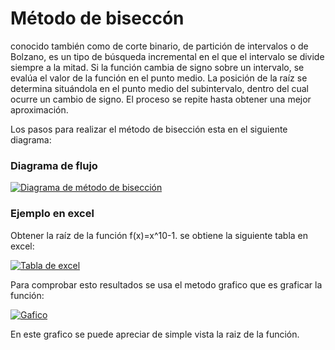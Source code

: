 # Método de biseccón
conocido también como de corte binario, de partición de intervalos o de Bolzano, es un tipo de búsqueda incremental en el que el intervalo se divide siempre a la mitad. Si la función cambia de signo sobre un intervalo, se evalúa el valor de la función en el punto medio. La posición de la raíz se determina situándola en el punto medio del subintervalo, dentro del cual ocurre un cambio de signo. El proceso se repite hasta obtener una mejor aproximación.

Los pasos para realizar el método de bisección esta en el siguiente diagrama:
### Diagrama de flujo
[![Diagrama de método de bisección](https://drive.google.com/file/d/1fd_Iw6H35l_R5fmbTEGOioGTjV7njAfY/view?usp=drive_link "Diagrama de método de bisección")](https://drive.google.com/file/d/1fd_Iw6H35l_R5fmbTEGOioGTjV7njAfY/view?usp=drive_link "Diagrama de método de bisección")

### Ejemplo en excel
Obtener la raíz de la función f(x)=x^10-1.
se obtiene la siguiente tabla en excel:

[![Tabla de excel](https://drive.google.com/file/d/1PpvF_d5Y1ZhdfDkGCFmg1HjXjPXei_Ys/view?usp=sharing "Tabla de excel")](https://drive.google.com/file/d/1PpvF_d5Y1ZhdfDkGCFmg1HjXjPXei_Ys/view?usp=sharing "Tabla de excel")

Para comprobar esto resultados se usa el metodo grafico que es graficar la función:

[![Gafico](https://drive.google.com/file/d/1eYBuFTyhD7EZIwzqvnkQRUP8ja-tvU8T/view?usp=sharing "Gafico")](https://drive.google.com/file/d/1eYBuFTyhD7EZIwzqvnkQRUP8ja-tvU8T/view?usp=sharing "Gafico")

En este grafico se puede apreciar de simple vista la raiz de la función.
